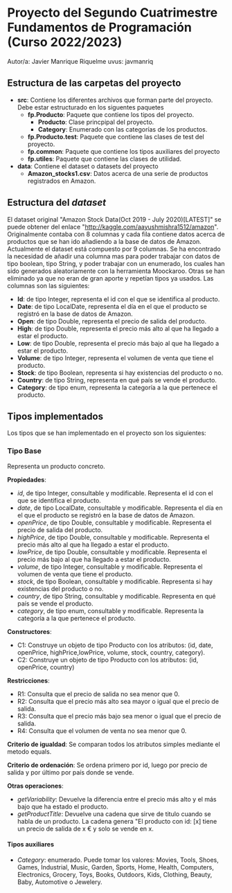 # Proyecto del Segundo Cuatrimestre Fundamentos de Programación (Curso  2022/2023)
Autor/a: Javier Manrique Riquelme   uvus: javmanriq

## Estructura de las carpetas del proyecto

* **src**: Contiene los diferentes archivos que forman parte del proyecto. Debe estar estructurado en los siguentes paquetes
  * **fp.Producto**: Paquete que contiene los tipos del proyecto.
    * **Producto**: Clase princpipal del proyecto. 
    * **Category**: Enumerado con las categorías de los productos.
  * **fp.Producto.test**: Paquete que contiene las clases de test del proyecto.
  * **fp.common**: Paquete que contiene los tipos auxiliares del proyecto
  * **fp.utiles**:  Paquete que contiene las clases de utilidad. 
* **data**: Contiene el dataset o datasets del proyecto
    * **Amazon_stocks1.csv**: Datos acerca de una serie de productos registrados en Amazon.

    
## Estructura del *dataset*

El dataset original "Amazon Stock Data(Oct 2019 - July 2020)[LATEST]" se puede obtener del enlace "http://kaggle.com/aayushmishra1512/amazon". Originalmente contaba con 8 columnas y cada fila contiene datos acerca de productos que se han ido añadiendo a la base de datos de Amazon. 
Actualmente el dataset está compuesto por 9 columnas. Se ha encontrado la necesidad de añadir una columna mas para poder trabajar con datos de tipo boolean, tipo String, y poder trabajar con un enumerado, los cuales han sido generados aleatoriamente con la herramienta Moockaroo. Otras se han eliminado ya que no eran de gran aporte y repetían tipos ya usados.
Las columnas son las siguientes:

* **Id**: de tipo Integer, representa el id con el que se identifica al producto.
* **Date**: de tipo LocalDate, representa el día en el que el producto se registró en la base de datos de Amazon.
* **Open**: de tipo Double, representa el precio de salida del producto.
* **High**: de tipo Double, representa el precio más alto al que ha llegado a estar el producto.
* **Low**: de tipo Double, representa el precio más bajo al que ha llegado a estar el producto.
* **Volume**: de tipo Integer, representa el volumen de venta que tiene el producto.
* **Stock**: de tipo Boolean, representa si hay existencias del producto o no.
* **Country**: de tipo String, representa en qué país se vende el producto.
* **Category**: de tipo enum, representa la categoría a la que pertenece el producto.


## Tipos implementados

Los tipos que se han implementado en el proyecto son los siguientes:

### Tipo Base
Representa un producto concreto.

**Propiedades**:

- _id_, de tipo Integer, consultable y modificable. Representa el id con el que se identifica el producto.
- _date_, de tipo LocalDate, consultable y modificable. Representa el día en el que el producto se registró en la base de datos de Amazon.
- _openPrice_, de tipo Double, consultable y modificable. Representa el precio de salida del producto.
- _highPrice_, de tipo Double, consultable y modificable. Representa el precio más alto al que ha llegado a estar el producto.
- _lowPrice_, de tipo Double, consultable y modificable. Representa el precio más bajo al que ha llegado a estar el producto.
- _volume_, de tipo Integer, consultable y modificable. Representa el volumen de venta que tiene el producto.
- _stock_, de tipo Boolean, consultable y modificable. Representa si hay existencias del producto o no.
- _country_, de tipo String, consultable y modificable. Representa en qué país se vende el producto.
- _category_, de tipo enum, consultable y modificable. Representa la categoría a la que pertenece el producto.

**Constructores**: 

- C1: Construye un objeto de tipo Producto con los atributos: (id, date, openPrice, highPrice,lowPrice, volume,  stock, country, category).
- C2: Construye un objeto de tipo Producto con los atributos: (id, openPrice, country)

**Restricciones**:
 
- R1: Consulta que el precio de salida no sea menor que 0.
- R2: Consulta que el precio más alto sea mayor o igual que el precio de salida.
- R3: Consulta que el precio más bajo sea menor o igual que el precio de salida.
- R4: Consulta que el volumen de venta no sea menor que 0.

**Criterio de igualdad**: Se comparan todos los atributos simples mediante el metodo equals.

**Criterio de ordenación**: Se ordena primero por id, luego por precio de salida y por último por país donde se vende.

**Otras operaciones**:
 
-	_getVariability_: Devuelve la diferencia entre el precio más alto y el más bajo que ha estado el producto.
-	_getProductTitle_: Devuelve una cadena que sirve de titulo cuando se habla de un producto. La cadena genera "El producto con id: [x] tiene un precio de salida de x € y solo se vende en x.


#### Tipos auxiliares
- _Category_: enumerado. Puede tomar los valores: Movies, Tools, Shoes, Games, Industrial, Music, Garden, Sports, Home, Health, Computers, Electronics, Grocery, Toys, Books, Outdoors, Kids, Clothing, Beauty, Baby, Automotive o Jewelery.

 